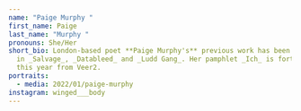 ```yaml
---
name: "Paige Murphy "
first_name: Paige
last_name: "Murphy "
pronouns: She/Her
short_bio: London-based poet **Paige Murphy's** previous work has been published
  in _Salvage_, _Datableed_ and _Ludd Gang_. Her pamphlet _Ich_ is forthcoming
  this year from Veer2.
portraits:
  - media: 2022/01/paige-murphy
instagram: winged___body
---
```

